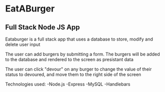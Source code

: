 # EatABurger

## Full Stack Node JS App

Eataburger is a full stack app that uses a database to store, modify and delete user input

The user can add burgers by submitting a form. The burgers will be added to the database and rendered to the screen as presistant data

The user can click "devour" on any burger to change the value of their status to devoured, and move them to the right side of the screen

Technologies used:
-Node.js
-Express
-MySQL
-Handlebars
